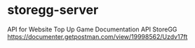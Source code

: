 # storegg-server
API for Website Top Up Game
Documentation API StoreGG
https://documenter.getpostman.com/view/19998562/Uzdv17ft
